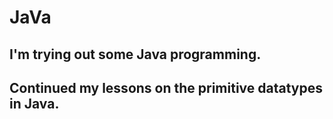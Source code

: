 # JaVa
## I'm trying out some Java programming.

## Continued my lessons on the primitive datatypes in Java.
